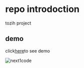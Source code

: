 # repo introdoction


tozih project



## demo

click[here](https:/hamide123456789.github.project-pardazandeh)to see demo


![next1code](https://mdg.imgix.net/assets/images/book-cover.jpg?auto=format&fit=clip&q=40&w=1080)

